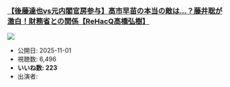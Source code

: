 ### [【後藤達也vs元内閣官房参与】高市早苗の本当の敵は…？藤井聡が激白！財務省との関係【ReHacQ高橋弘樹】](https://www.youtube.com/watch?v=sTC4VWsV6m8)
[![](https://img.youtube.com/vi/sTC4VWsV6m8/sddefault.jpg)](https://www.youtube.com/watch?v=sTC4VWsV6m8)
-   公開日: 2025-11-01
-   視聴数: 6,496
-   **いいね数: 223**
-   出演者: 
